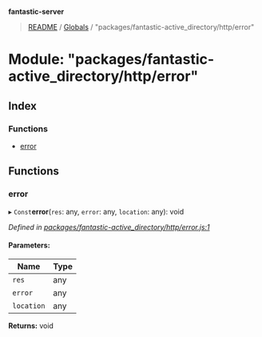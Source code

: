 **fantastic-server**

> [README](../README.md) / [Globals](../globals.md) / "packages/fantastic-active_directory/http/error"

# Module: "packages/fantastic-active_directory/http/error"

## Index

### Functions

* [error](_packages_fantastic_active_directory_http_error_.md#error)

## Functions

### error

▸ `Const`**error**(`res`: any, `error`: any, `location`: any): void

*Defined in [packages/fantastic-active_directory/http/error.js:1](https://github.com/besimorhino/project-fantastic/blob/af5d0de/packages/fantastic-active_directory/http/error.js#L1)*

#### Parameters:

Name | Type |
------ | ------ |
`res` | any |
`error` | any |
`location` | any |

**Returns:** void

